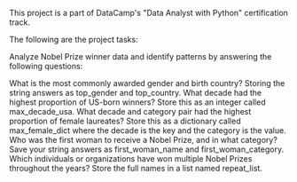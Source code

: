 This project is a part of DataCamp's "Data Analyst with Python" certification track.

The following are the project tasks:

Analyze Nobel Prize winner data and identify patterns by answering the following questions:

What is the most commonly awarded gender and birth country? Storing the string answers as top_gender and top_country.
What decade had the highest proportion of US-born winners? Store this as an integer called max_decade_usa.
What decade and category pair had the highest proportion of female laureates? Store this as a dictionary called max_female_dict where the decade is the key and the category is the value.
Who was the first woman to receive a Nobel Prize, and in what category? Save your string answers as first_woman_name and first_woman_category.
Which individuals or organizations have won multiple Nobel Prizes throughout the years? Store the full names in a list named repeat_list.
